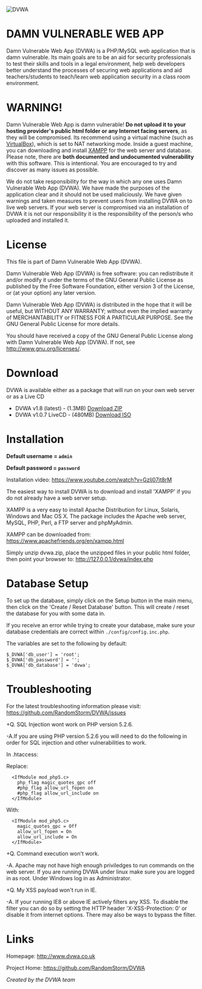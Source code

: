 ![DVWA](https://www.randomstorm.com/images/tools/dvwa.png "DVWA")

DAMN VULNERABLE WEB APP
=======================

Damn Vulnerable Web App (DVWA) is a PHP/MySQL web application that is damn vulnerable. Its main goals are to be an aid for security professionals to test their skills and tools in a legal environment, help web developers better understand the processes of securing web applications and aid teachers/students to teach/learn web application security in a class room environment.

WARNING!
========

Damn Vulnerable Web App is damn vulnerable! **Do not upload it to your hosting provider's public html folder or any Internet facing servers**, as they will be compromised. Its recommend using a virtual machine (such as [VirtualBox](http://hiderefer.com/?https://www.virtualbox.org/)), which is set to NAT networking mode. Inside a guest machine, you can downloading and install [XAMPP](http://hiderefer.com/?https://www.apachefriends.org/en/xampp.html) for the web server and database.
Please note, there are **both documented and undocumented vulnerability** with this software. This is intentional. You are encouraged to try and discover as many issues as possible.

We do not take responsibility for the way in which any one uses Damn Vulnerable Web App (DVWA). We have made the purposes of the application clear and it should not be used maliciously. We have given warnings and taken measures to prevent users from installing DVWA on to live web servers. If your web server is compromised via an installation of DVWA it is not our responsibility it is the responsibility of the person/s who uploaded and installed it.

License
=======

This file is part of Damn Vulnerable Web App (DVWA).

Damn Vulnerable Web App (DVWA) is free software: you can redistribute it and/or modify
it under the terms of the GNU General Public License as published by
the Free Software Foundation, either version 3 of the License, or
(at your option) any later version.

Damn Vulnerable Web App (DVWA) is distributed in the hope that it will be useful,
but WITHOUT ANY WARRANTY; without even the implied warranty of
MERCHANTABILITY or FITNESS FOR A PARTICULAR PURPOSE.  See the
GNU General Public License for more details.

You should have received a copy of the GNU General Public License
along with Damn Vulnerable Web App (DVWA).  If not, see http://www.gnu.org/licenses/.

Download
========

DVWA is available either as a package that will run on your own web server or as a Live CD

  + DVWA v1.8 (latest) - (1.3MB) [Download ZIP](https://github.com/RandomStorm/DVWA/archive/master.zip)
  + DVWA v1.0.7 LiveCD - (480MB) [Download ISO](http://www.dvwa.co.uk/DVWA-1.0.7.iso)

Installation
============

**Default username = `admin`**

**Default password = `password`**

Installation video:
https://www.youtube.com/watch?v=GzIj07jt8rM

The easiest way to install DVWA is to download and install 'XAMPP' if you do not already have a web server setup.

XAMPP is a very easy to install Apache Distribution for Linux, Solaris, Windows and Mac OS X. The package includes the Apache web server, MySQL, PHP, Perl, a FTP server and phpMyAdmin.

XAMPP can be downloaded from:
https://www.apachefriends.org/en/xampp.html

Simply unzip dvwa.zip, place the unzipped files in your public html folder, then point your browser to: http://127.0.0.1/dvwa/index.php

Database Setup
==============

To set up the database, simply click on the Setup button in the main menu, then click on the 'Create / Reset Database' button. This will create / reset the database for you with some data in.

If you receive an error while trying to create your database, make sure your database credentials are correct within `./config/config.inc.php`.

The variables are set to the following by default:

```
$_DVWA['db_user'] = 'root';
$_DVWA['db_password'] = '';
$_DVWA['db_database'] = 'dvwa';
```

Troubleshooting
===============

For the latest troubleshooting information please visit:
https://github.com/RandomStorm/DVWA/issues

+Q. SQL Injection wont work on PHP version 5.2.6.

-A.If you are using PHP version 5.2.6 you will need to do the following in order for SQL injection and other vulnerabilities to work.

In .htaccess:

Replace:
```
  <IfModule mod_php5.c>
    php_flag magic_quotes_gpc off
    #php_flag allow_url_fopen on
    #php_flag allow_url_include on
  </IfModule>
```

With:
```
  <IfModule mod_php5.c>
    magic_quotes_gpc = Off
    allow_url_fopen = On
    allow_url_include = On
  </IfModule>
```

+Q. Command execution won't work.

-A. Apache may not have high enough priviledges to run commands on the web server. If you are running DVWA under linux make sure you are logged in as root. Under Windows log in as Administrator.

+Q. My XSS payload won't run in IE.

-A. If your running IE8 or above IE actively filters any XSS. To disable the filter you can do so by setting the HTTP header 'X-XSS-Protection: 0' or disable it from internet options. There may also be ways to bypass the filter.

Links
=====

Homepage: http://www.dvwa.co.uk

Project Home: https://github.com/RandomStorm/DVWA

*Created by the DVWA team*
